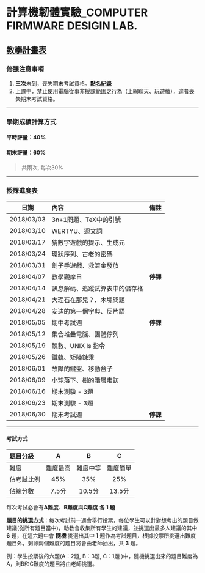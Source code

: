 #  計算機韌體實驗_COMPUTER FIRMWARE DESIGIN LAB.

## [教學計畫表](http://ap09.emis.tku.edu.tw/106_2/106_2_0962.PDF)

### 修課注意事項
1. **三次**未到，喪失期末考試資格。[**點名紀錄**](https://docs.google.com/spreadsheets/d/1wd3k6_fbU5xyTThqfE0MzcISlzaFlbCUqoQZEUBOmIs/edit?usp=sharing)
2. 上課中，禁止使用電腦從事非授課範圍之行為（上網聊天、玩遊戲），違者喪失期末考試資格。
----------------------------------------------------------------------------------------------------
### 學期成績計算方式
#### 平時評量：**40%**                                                                                   
#### 期末評量：**60%** 
> 共兩次, 每次30%
----------------------------------------------------------------------------------------------------
### 授課進度表
| 日期 | 內容 | 備註 |
|:------:|:-----------|:------:|
| 2018/03/03 | 3n+1問題、TeX中的引號 | |
| 2018/03/10 | WERTYU、迴文詞 | |
| 2018/03/17 | 猜數字遊戲的提示、生成元 | |
| 2018/03/24 | 環狀序列、古老的密碼  | |
| 2018/03/31 | 劊子手遊戲、救濟金發放 | |
| 2018/04/07 | 教學觀摩日 | **停課** |
| 2018/04/14 | 訊息解碼、追蹤試算表中的儲存格 | |
| 2018/04/21 | 大理石在那兒？、木塊問題 | |
| 2018/04/28 | 安迪的第一個字典、反片語 | |
| 2018/05/05 | 期中考試週| **停課** |
| 2018/05/12 | 集合堆疊電腦、團體佇列  | |
| 2018/05/19 | 醜數、UNIX ls 指令 | |
| 2018/05/26 | 鐵軌、矩陣鍊乘 | |
| 2018/06/01 | 故障的鍵盤、移動盒子 | |
| 2018/06/09 | 小球落下、樹的階層走訪 | |
| 2018/06/16 | 期末測驗 - 3題 | |
| 2018/06/23 | 期末測驗 - 3題| |
| 2018/06/30 | 期末考試週 | **停課** |
----------------------------------------------------------------------------------------------------
#### 考試方式
|題目分級 | A | B | C |
|:------|:------:|:-:|:-:|
|難度|難度最高|難度中等|難度簡單|
|佔考試比例|45%|35%|25%|
|佔總分數|7.5分|10.5分|13.5分|

每次考試必會有**A難度**、**B難度**與**C難度** **各 1 題**

**題目的挑選方式**：每次考試前一週會舉行投票，每位學生可以針對想考出的題目做建議(從所有題目當中)，助教會收集所有學生的建議，並挑選出最多人建議的其中 **6** 題，在這六題中會 **隨機** 挑選出其中 **1** 題作為考試題目，根據投票所挑選出難度題目外，剩餘兩個難度的題目將會由老師抽出，共 **3** 題。

例：學生投票後的六題(A：2題, B：3題, C：1題 )中，隨機挑選出來的題目難度為A，則B和C難度的題目將由老師挑選。
